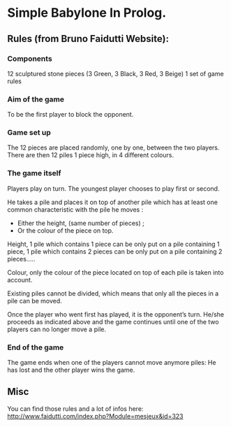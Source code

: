 # Simple Babylone In Prolog.

## Rules (from Bruno Faidutti Website):

### Components

12 sculptured stone pieces (3 Green, 3 Black, 3 Red, 3 Beige)
1 set of game rules

### Aim of the game

To be the first player to block the opponent.

### Game set up

The 12 pieces are placed randomly, one by one, between the two players.
There are then 12 piles 1 piece high, in 4 different colours.

### The game itself

Players play on turn. The youngest player chooses to play first or second.

He takes a pile and places it on top of another pile which has at least one common characteristic with the pile he moves :
- Either the height, (same number of pieces) ;
- Or the colour of the piece on top.

Height, 1 pile which contains 1 piece can be only put on a pile containing 1 piece, 1 pile which contains 2 pieces can be only put on a pile containing 2 pieces…..

Colour, only the colour of the piece located on top of each pile is taken into account.

Existing piles cannot be divided, which means that only all the pieces in a pile can be moved.

Once the player who went first has played, it is the opponent’s turn. He/she proceeds as indicated above and the game continues until one of the two players can no longer move a pile.

### End of the game

The game ends when one of the players cannot move anymore piles: He has lost and the other player wins the game.

## Misc

You can find those rules and a lot of infos here: http://www.faidutti.com/index.php?Module=mesjeux&id=323
